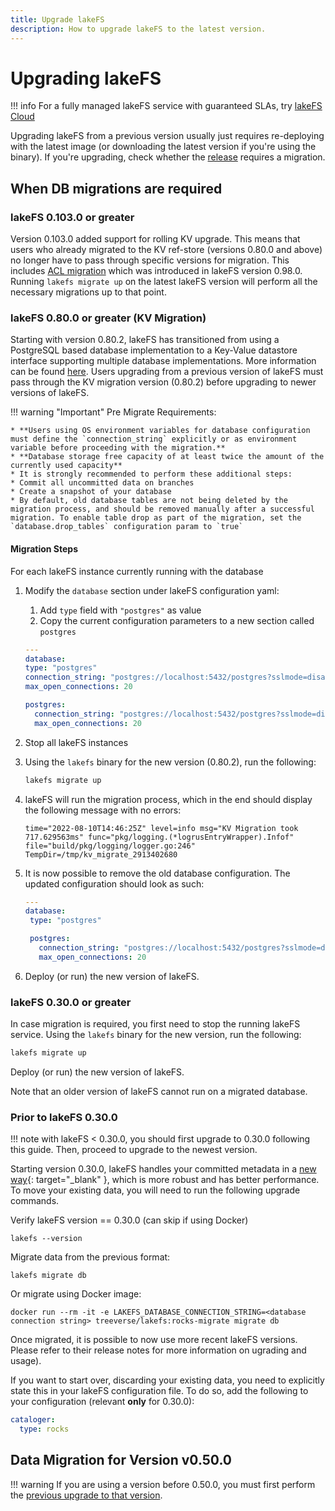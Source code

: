 ```yaml
---
title: Upgrade lakeFS
description: How to upgrade lakeFS to the latest version.
---
```


# Upgrading lakeFS

!!! info
    For a fully managed lakeFS service with guaranteed SLAs, try [lakeFS Cloud](https://lakefs.cloud)

Upgrading lakeFS from a previous version usually just requires re-deploying with the latest image (or downloading the latest version if you're using the binary).
If you're upgrading, check whether the [release](https://github.com/treeverse/lakeFS/releases) requires a migration.

## When DB migrations are required

### lakeFS 0.103.0 or greater

Version 0.103.0 added support for rolling KV upgrade. This means that users who already migrated to the KV ref-store (versions 0.80.0 and above) no longer have to pass through specific versions for migration.
This includes [ACL migration](../../security/access-control-lists.md) which was introduced in lakeFS version 0.98.0.
Running `lakefs migrate up` on the latest lakeFS version will perform all the necessary migrations up to that point.

### lakeFS 0.80.0 or greater (KV Migration)

Starting with version 0.80.2, lakeFS has transitioned from using a PostgreSQL based database implementation to a Key-Value datastore interface supporting
multiple database implementations. More information can be found [here](https://github.com/treeverse/lakeFS/blob/master/design/accepted/metadata_kv/index.md).
Users upgrading from a previous version of lakeFS must pass through the KV migration version (0.80.2) before upgrading to newer versions of lakeFS.

!!! warning "Important"
    Pre Migrate Requirements:

    * **Users using OS environment variables for database configuration must define the `connection_string` explicitly or as environment variable before proceeding with the migration.**
    * **Database storage free capacity of at least twice the amount of the currently used capacity**
    * It is strongly recommended to perform these additional steps:
    * Commit all uncommitted data on branches
    * Create a snapshot of your database
    * By default, old database tables are not being deleted by the migration process, and should be removed manually after a successful migration. To enable table drop as part of the migration, set the `database.drop_tables` configuration param to `true`

#### Migration Steps

For each lakeFS instance currently running with the database

1. Modify the `database` section under lakeFS configuration yaml:

    1.  Add `type` field with `"postgres"` as value
    1.  Copy the current configuration parameters to a new section called `postgres`
    ```yaml
    ---
    database:
    type: "postgres"
    connection_string: "postgres://localhost:5432/postgres?sslmode=disable"
    max_open_connections: 20

    postgres:
      connection_string: "postgres://localhost:5432/postgres?sslmode=disable"
      max_open_connections: 20
    ```

1. Stop all lakeFS instances
1. Using the `lakefs` binary for the new version (0.80.2), run the following:
   ```bash
   lakefs migrate up
   ```
1. lakeFS will run the migration process, which in the end should display the following message with no errors:
   ```
   time="2022-08-10T14:46:25Z" level=info msg="KV Migration took 717.629563ms" func="pkg/logging.(*logrusEntryWrapper).Infof" file="build/pkg/logging/logger.go:246" TempDir=/tmp/kv_migrate_2913402680
   ```
1. It is now possible to remove the old database configuration. The updated configuration should look as such:
   ```yaml
   ---
   database:
    type: "postgres"

    postgres:
      connection_string: "postgres://localhost:5432/postgres?sslmode=disable"
      max_open_connections: 20
   ```
1. Deploy (or run) the new version of lakeFS.

### lakeFS 0.30.0 or greater

In case migration is required, you first need to stop the running lakeFS service.
Using the `lakefs` binary for the new version, run the following:

```bash
lakefs migrate up
```

Deploy (or run) the new version of lakeFS.

Note that an older version of lakeFS cannot run on a migrated database.


### Prior to lakeFS 0.30.0

!!! note
    with lakeFS < 0.30.0, you should first upgrade to 0.30.0 following this guide. Then, proceed to upgrade to the newest version.


Starting version 0.30.0, lakeFS handles your committed metadata in a [new way](https://docs.google.com/document/d/1jzD7-jun-tdU5BGapmnMBe9ovSzBvTNjXCcVztV07A4/edit?usp=sharing){: target="_blank" }, which is more robust and has better performance.
To move your existing data, you will need to run the following upgrade commands.

Verify lakeFS version == 0.30.0 (can skip if using Docker)

```shell
lakefs --version
```

Migrate data from the previous format:

```shell
lakefs migrate db
```

Or migrate using Docker image:

```shell
docker run --rm -it -e LAKEFS_DATABASE_CONNECTION_STRING=<database connection string> treeverse/lakefs:rocks-migrate migrate db
```

Once migrated, it is possible to now use more recent lakeFS versions. Please refer to their release notes for more information on ugrading and usage).


If you want to start over, discarding your existing data, you need to explicitly state this in your lakeFS configuration file.
To do so, add the following to your configuration (relevant **only** for 0.30.0):

```yaml
cataloger:
  type: rocks
```

## Data Migration for Version v0.50.0

!!! warning
    If you are using a version before 0.50.0,
    you must first perform the [previous upgrade to that version](https://docs.lakefs.io/v0.50/reference/upgrade.html#data-migration-for-version-v0500).

